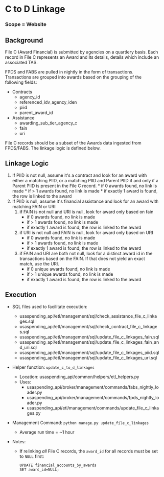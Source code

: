 # C to D Linkage

### Scope = Website

## Background

File C (Award Financial) is submitted by agencies on a quartlery basis. Each record in File C represents an Award and its details, details which include an associated TAS.

FPDS and FABS are pulled in nightly in the form of transactions. Transactions are grouped into awards based on the grouping of the following fields:
* Contracts
    * agency_id
    * referenced_idv_agency_iden
    * piid
    * parent_award_id
* Assistance
    * awarding_sub_tier_agency_c
    * fain
    * uri


File C records should be a subset of the Awards data ingested from FPDS/FABS. The linkage logic is defined below.

## Linkage Logic

1. If PIID is not null, assume it's a contract and look for an award with either a matching PIID, or a matching PIID and Parent PIID if and only if a Parent PIID is present in the File C record.
        * if 0 awards found, no link is made
        * if > 1 awards found, no link is made
        * if exactly 1 award is found, the row is linked to the award
2. If PIID is null, assume it's financial assistance and look for an award with matching FAIN or URI
    1. if FAIN is not null and URI is null, look for award only based on fain
        * if 0 awards found, no link is made
        * if > 1 awards found, no link is made
        * if exactly 1 award is found, the row is linked to the award
    2. if URI is not null and FAIN is null, look for award only based on URI
        * if 0 awards found, no link is made
        * if > 1 awards found, no link is made
        * if exactly 1 award is found, the row is linked to the award
    3. if FAIN and URI are both not null, look for a distinct award id in the transactions based on the FAIN. If that does not yield an exact match, use the URI.
        * if 0 unique awards found, no link is made
        * if > 1 unique awards found, no link is made
        * if exactly 1 award is found, the row is linked to the award

## Execution

* SQL files used to facilitate execution:
    * usaspending_api/etl/management/sql/check_assistance_file_c_linkages.sql
    * usaspending_api/etl/management/sql/check_contract_file_c_linkages.sql
    * usaspending_api/etl/management/sql/update_file_c_linkages_fain.sql
    * usaspending_api/etl/management/sql/update_file_c_linkages_fain_and_uri.sql
    * usaspending_api/etl/management/sql/update_file_c_linkages_piid.sql
    * usaspending_api/etl/management/sql/update_file_c_linkages_uri.sql

* Helper function: `update_c_to_d_linkages`
    * Location: usaspending_api/common/helpers/etl_helpers.py
    * Uses:
        * usaspending_api/broker/management/commands/fabs_nightly_loader.py
        * usaspending_api/broker/management/commands/fpds_nightly_loader.py
        * usaspending_api/etl/management/commands/update_file_c_linkages.py

* Management Command: `python manage.py update_file_c_linkages`
    * Average run time = ~1 hour

* Notes:
    * If relinking _all_ File C records, the `award_id` for all records must be set to `NULL` first:

        ```
        UPDATE financial_accounts_by_awards
        SET award_id=NULL;
        ```